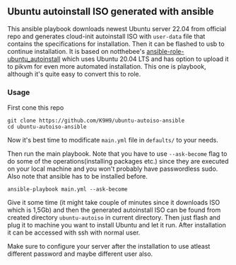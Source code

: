 ## Ubuntu autoinstall ISO generated with ansible
This ansible playbook downloads newest Ubuntu server 22.04 from official repo and generates cloud-init autoinstall ISO with ```user-data``` file that contains the specifications for installation. Then it can be flashed to usb to continue installation.
It is based on notthebee's [ansible-role-ubuntu_autoinstall](https://github.com/notthebee/ansible-role-ubuntu_autoinstall) which uses Ubuntu 20.04 LTS and has option to upload it to pikvm for even more automated installation. This one is playbook, although it's quite easy to convert this to role.

### Usage
First cone this repo

```
git clone https://github.com/K9H9/ubuntu-autoiso-ansible
cd ubuntu-autoiso-ansible
```
Now it's best time to modificate ```main.yml``` file in ```defaults/``` to your needs.

Then run the main playbook. Note that you have to use ```--ask-become``` flag to do some of the operations(installing packages etc.) since they are executed on your local machine and you won't probably have passwordless sudo. Also note that ansible has to be installed before. 

```
ansible-playbook main.yml --ask-become
```
Give it some time (it might take couple of minutes since it downloads ISO which is 1,5Gb) and then the generated autoinstall ISO can be found from created directory ```ubuntu-autoiso``` in current directory. Then just flash and plug it to machine you want to install Ubuntu and let it run. After installation it can be accessed with ssh with normal user.

Make sure to configure your server after the installation to use atleast different password and maybe different user also. 

